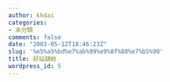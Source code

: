 ```yaml
---
author: kkdai
categories:
- 未分類
comments: false
date: "2003-05-12T18:46:23Z"
slug: '%e5%a5%bd%e7%ab%99%e9%8f%88%e7%b5%90'
title: 好站鏈結
wordpress_id: 5
---
```






